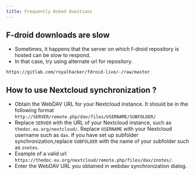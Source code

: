 ```yaml
---
title: Frequently Asked Questions
---
```


## F-droid downloads are slow

- Sometimes, it happens that the server on which f-droid repository is hosted can be slow to respond.
- In that case, try using alternate url for repository.

```
https://gitlab.com/royalhacker/fdroid-live/-/raw/master
```

## How to use Nextcloud synchronization ?

- Obtain the WebDAV URL for your Nextcloud instance. It should be in the following format `http://SERVER/remote.php/dav/files/USERNAME/SUBFOLDER/`
- Replace `SERVER` with the URL of your Nextcloud instance, such
as `thedoc.eu.org/nextcloud/`. Replace `USERNAME` with your Nextcloud username such as `dax`. If you have set up subfolder
synchronization,replace `SUBFOLDER` with the name of your subfolder such as `znotes`.
- Example of a valid url `https://thedoc.eu.org/nextcloud/remote.php/files/dax/znotes/`.
- Enter the WebDAV URL you obtained in webdav synchronization dialog.